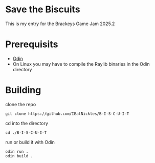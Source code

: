 # Save the Biscuits
This is my entry for the Brackeys Game Jam 2025.2
# Prerequisits
* [Odin](www.odin.org)
* On Linux you may have to compile the Raylib binaries in the Odin directory
# Building
clone the repo
```
git clone https://github.com/IEatNickles/B-I-S-C-U-I-T
```
cd into the directory
```
cd ./B-I-S-C-U-I-T
```
run or build it with Odin
```
odin run .
odin build .
```
